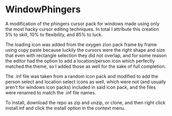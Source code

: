 # WindowPhingers
A modification of the phingers cursor pack for windows made using only the most hacky cursor editing techniques. In total I attribute this creation 5% to skill, 10% to flexibility, and 85% to luck.

The loading icon was added from the oxygen zion pack frame by frame using copy paste because luckily the cursors were the right shape and size that even with rectangle selection they did not overlap, and for some reason the editor had the option to add a location/person icon which perfectly matched the theme, so I added those as well for the sake of full completion.

The .inf file was taken from a random icon pack and modified to add the person select and location select icons as well, which were not (and usually aren't for windows icon packs) included in said icon pack, and the files were renamed to match the .inf file names.

To install, download the repo as zip and unzip, or clone, and then right click install.inf and click the install option in the context menu.
